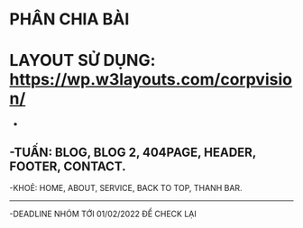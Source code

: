 # PHÂN CHIA BÀI
# LAYOUT SỬ DỤNG: https://wp.w3layouts.com/corpvision/
-

-TUẤN: BLOG, BLOG 2, 404PAGE, HEADER, FOOTER, CONTACT.
-
-KHOẺ: HOME, ABOUT, SERVICE, BACK TO TOP, THANH BAR.

-----------------------------------------------
-DEADLINE NHÓM TỚI 01/02/2022 ĐỂ CHECK LẠI
